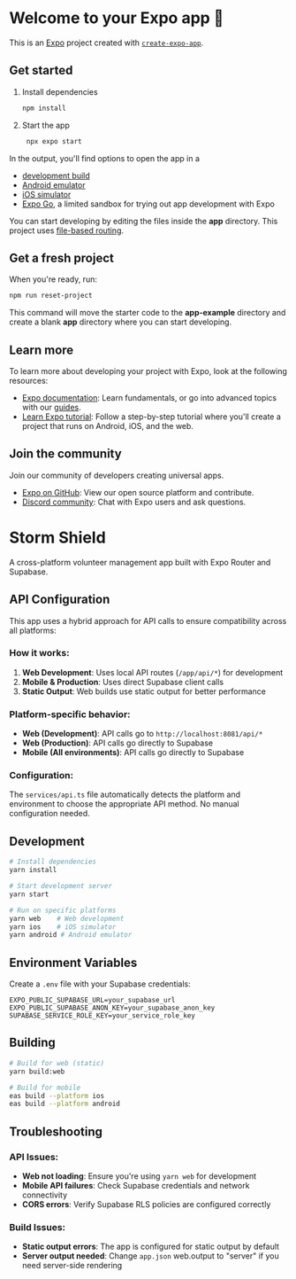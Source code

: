 # Welcome to your Expo app 👋

This is an [Expo](https://expo.dev) project created with [`create-expo-app`](https://www.npmjs.com/package/create-expo-app).

## Get started

1. Install dependencies

   ```bash
   npm install
   ```

2. Start the app

   ```bash
    npx expo start
   ```

In the output, you'll find options to open the app in a

- [development build](https://docs.expo.dev/develop/development-builds/introduction/)
- [Android emulator](https://docs.expo.dev/workflow/android-studio-emulator/)
- [iOS simulator](https://docs.expo.dev/workflow/ios-simulator/)
- [Expo Go](https://expo.dev/go), a limited sandbox for trying out app development with Expo

You can start developing by editing the files inside the **app** directory. This project uses [file-based routing](https://docs.expo.dev/router/introduction).

## Get a fresh project

When you're ready, run:

```bash
npm run reset-project
```

This command will move the starter code to the **app-example** directory and create a blank **app** directory where you can start developing.

## Learn more

To learn more about developing your project with Expo, look at the following resources:

- [Expo documentation](https://docs.expo.dev/): Learn fundamentals, or go into advanced topics with our [guides](https://docs.expo.dev/guides).
- [Learn Expo tutorial](https://docs.expo.dev/tutorial/introduction/): Follow a step-by-step tutorial where you'll create a project that runs on Android, iOS, and the web.

## Join the community

Join our community of developers creating universal apps.

- [Expo on GitHub](https://github.com/expo/expo): View our open source platform and contribute.
- [Discord community](https://chat.expo.dev): Chat with Expo users and ask questions.

# Storm Shield

A cross-platform volunteer management app built with Expo Router and Supabase.

## API Configuration

This app uses a hybrid approach for API calls to ensure compatibility across all platforms:

### How it works:

1. **Web Development**: Uses local API routes (`/app/api/*`) for development
2. **Mobile & Production**: Uses direct Supabase client calls
3. **Static Output**: Web builds use static output for better performance

### Platform-specific behavior:

- **Web (Development)**: API calls go to `http://localhost:8081/api/*`
- **Web (Production)**: API calls go directly to Supabase
- **Mobile (All environments)**: API calls go directly to Supabase

### Configuration:

The `services/api.ts` file automatically detects the platform and environment to choose the appropriate API method. No manual configuration needed.

## Development

```bash
# Install dependencies
yarn install

# Start development server
yarn start

# Run on specific platforms
yarn web    # Web development
yarn ios    # iOS simulator
yarn android # Android emulator
```

## Environment Variables

Create a `.env` file with your Supabase credentials:

```env
EXPO_PUBLIC_SUPABASE_URL=your_supabase_url
EXPO_PUBLIC_SUPABASE_ANON_KEY=your_supabase_anon_key
SUPABASE_SERVICE_ROLE_KEY=your_service_role_key
```

## Building

```bash
# Build for web (static)
yarn build:web

# Build for mobile
eas build --platform ios
eas build --platform android
```

## Troubleshooting

### API Issues:

- **Web not loading**: Ensure you're using `yarn web` for development
- **Mobile API failures**: Check Supabase credentials and network connectivity
- **CORS errors**: Verify Supabase RLS policies are configured correctly

### Build Issues:

- **Static output errors**: The app is configured for static output by default
- **Server output needed**: Change `app.json` web.output to "server" if you need server-side rendering

